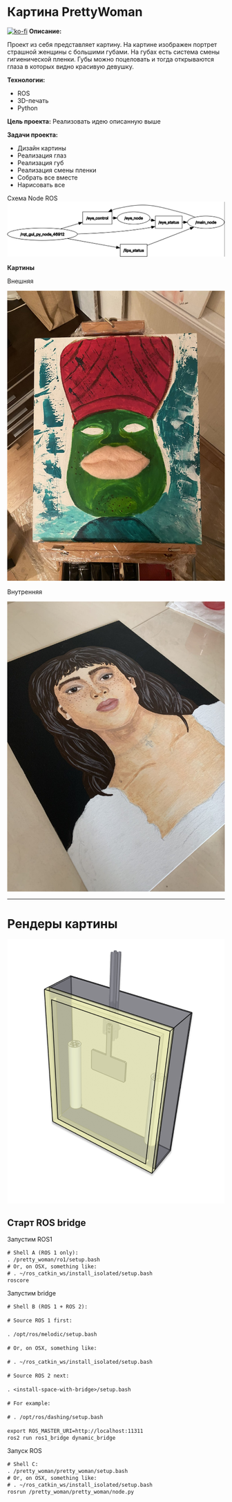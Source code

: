 # Картина PrettyWoman
[![ko-fi](https://ko-fi.com/img/githubbutton_sm.svg)](https://ko-fi.com/Y8Y34DGGP)
**Описание:**

Проект из себя представляет картину. На картине изображен портрет страшной женщины с большими губами. 
На губах есть система смены гигиенической пленки. Губы можно поцеловать и тогда открываются глаза в которых видно красивую девушку.

**Технологии:**
- ROS
- 3D-печать
- Python

**Цель проекта:**
Реализовать идею описанную выше

**Задачи проекта:**

- Дизайн картины
- Реализация глаз
- Реализация губ
- Реализация смены пленки
- Собрать все вместе
- Нарисовать все

Схема Node ROS
![Node Scheme](/images/node_scheme_rqt.bmp)

**Картины**

Внешняя

![Node Scheme](/images/outer_pic.jpg)

Внутренняя

![Node Scheme](/images/inner_pic.jpg)

****

# Рендеры картины

![Render image](/images/render.png)

## Старт  ROS bridge

Запустим ROS1

```shell
# Shell A (ROS 1 only):
. /pretty_woman/ro1/setup.bash
# Or, on OSX, something like:
# . ~/ros_catkin_ws/install_isolated/setup.bash
roscore
```

Запустим bridge
```shell
# Shell B (ROS 1 + ROS 2):

# Source ROS 1 first:

. /opt/ros/melodic/setup.bash

# Or, on OSX, something like:

# . ~/ros_catkin_ws/install_isolated/setup.bash

# Source ROS 2 next:

. <install-space-with-bridge>/setup.bash

# For example:

# . /opt/ros/dashing/setup.bash

export ROS_MASTER_URI=http://localhost:11311
ros2 run ros1_bridge dynamic_bridge
```

Запуск ROS

```shell
# Shell C:
. /pretty_woman/pretty_woman/setup.bash
# Or, on OSX, something like:
# . ~/ros_catkin_ws/install_isolated/setup.bash
rosrun /pretty_woman/pretty_woman/node.py 
```

